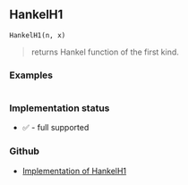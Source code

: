 ## HankelH1

``` 
HankelH1(n, x)
```

> returns Hankel function of the first kind.

### Examples

```
```

### Implementation status

* &#x2705; - full supported

### Github

* [Implementation of HankelH1](https://github.com/axkr/symja_android_library/blob/master/symja_android_library/matheclipse-core/src/main/java/org/matheclipse/core/builtin/BesselFunctions.java#L1046) 
